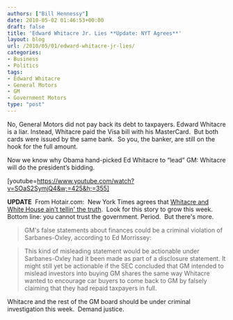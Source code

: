 ```yaml
---
authors: ["Bill Hennessy"]
date: 2010-05-02 01:46:53+00:00
draft: false
title: 'Edward Whitacre Jr. Lies **Update: NYT Agrees**'
layout: blog
url: /2010/05/01/edward-whitacre-jr-lies/
categories:
- Business
- Politics
tags:
- Edward Whitacre
- General Motors
- GM
- Government Motors
type: "post"
---
```


No, General Motors did not pay back its debt to taxpayers. Edward Whitacre is a liar. Instead, Whitacre paid the Visa bill with his MasterCard.  But both cards were issued by the same bank.  So you, the banker, are still on the hook for the full amount.

Now we know why Obama hand-picked Ed Whitacre to “lead” GM: Whitacre will do the president’s bidding.





[youtube=https://www.youtube.com/watch?v=SOaS2SymjQ4&w;=425&h;=355]




**UPDATE**  From Hotair.com:  New York Times agrees that [Whitacre and White House ain't tellin' the truth](https://hotair.com/archives/2010/05/02/nyt-gm-treasury-lied-about-bailout-repayment/).  Look for this story to grow this week. Bottom line: you cannot trust the government. Period.  But there's more.







> 

> 
> GM's false statements about finances could be a criminal violation of Sarbanes-Oxley, according to Ed Morrissey:
> 
> 

> 
> This kind of misleading statement would be actionable under Sarbanes-Oxley had it been made as part of a disclosure statement. It might still yet be actionable if the SEC concluded that GM intended to mislead investors into buying GM shares the same way Whitacre wanted to encourage car buyers to come back to GM by falsely claiming that they had repaid taxpayers in full.
> 
> 







Whitacre and the rest of the GM board should be under criminal investigation this week.  Demand justice.



